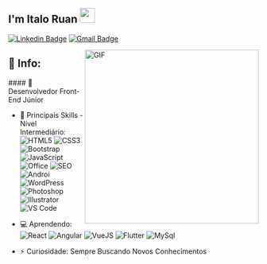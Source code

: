 <h2 align="left">
 <abc>
  <br>I'm Italo Ruan <img src="https://user-images.githubusercontent.com/42378118/110234147-e3259600-7f4e-11eb-95be-0c4047144dea.gif" width="30"><br>
 <abc/>
</h2>
 
 
[![Linkedin Badge](https://img.shields.io/badge/-Italoruan77-blue?style=flat-square&logo=Linkedin&logoColor=white&link=https://www.linkedin.com/in/italoruan77/)](https://www.linkedin.com/in/italoruan77/)
[![Gmail Badge](https://img.shields.io/badge/-italoruan87@gmail.com-c14438?style=flat&logo=Gmail&logoColor=white)](mailto:italoruan87@gmail.com "Connect via Email")
<br/>

<img align="right" alt="GIF" src="https://i.postimg.cc/KzxNqLf6/Coding.gif" height="350px"/>
 

<h2> 🧐 Info: </h2>
#### 💎 Desenvolvedor Front-End Júnior 

- 🚀 Principais Skills - Nível Intermediário:<br/>
  ![HTML5](https://img.shields.io/badge/-HTML5-E34F26?style=flat-square&logo=html5&logoColor=white)
  ![CSS3](https://img.shields.io/badge/-CSS3-1572B6?style=flat-square&logo=css3)
  ![Bootstrap](https://img.shields.io/badge/-Bootstrap-563D7C?style=flat-square&logo=bootstrap)
  ![JavaScript](https://img.shields.io/badge/-JavaScript-black?style=flat-square&logo=javascript)
  ![Office](https://img.shields.io/badge/Microsoft_Office-D83B01?style=flat-square&logo=microsoft-office&logoColor=white)
  ![SEO](https://img.shields.io/badge/-SEO-414141?style=flat-square&logo=google-analytics) 
  <br/>
  ![Androi](https://img.shields.io/badge/-Android%20Studio-3b2e5a?style=flat-square&logo=android)
  ![WordPress](https://img.shields.io/badge/Wordpress-21759B?style=flat-square&logo=wordpress&logoColor=white)
  ![Photoshop](https://img.shields.io/badge/-Photoshop-336791?style=flat-square&logo=adobe-photoshop)
  ![Illustrator](https://img.shields.io/badge/-Illustrator-black?style=flat-square&logo=adobe-illustrator)
  ![VS Code](https://img.shields.io/badge/Visual_Studio_Code-0078D4?style=flat-square&logo=visual%20studio%20code&logoColor=white)

- 💻 Aprendendo:
  ![React](https://img.shields.io/badge/-React-3b2e5a?style=flat-square&logo=react)
  ![Angular](https://img.shields.io/badge/Angular-DD0031?style=flat-square&logo=angular&logoColor=white)
  ![VueJS](https://img.shields.io/badge/Vue.js-35495E?style=flat-square&logo=vue.js&logoColor=4FC08D)
  ![Flutter](https://img.shields.io/badge/Flutter-02569B?style=flat-square&logo=flutter&logoColor=white)
  ![MySql](https://img.shields.io/badge/MySQL-00000F?style=flat-square&logo=mysql&logoColor=white)
  
- ⚡️ Curiosidade: Sempre Buscando Novos Conhecimentos
